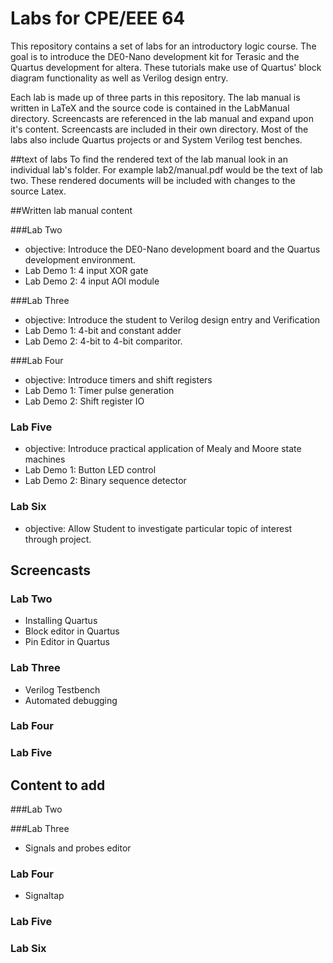 # Labs for CPE/EEE 64
This repository contains a set of labs for an introductory logic course. The goal is to introduce the DE0-Nano development kit for Terasic and the Quartus development for altera. These tutorials make use of Quartus' block diagram functionality as well as Verilog design entry. 

Each lab is made up of three parts in this repository. The lab manual is written in LaTeX and the source code is contained in the LabManual directory. Screencasts are referenced in the lab manual and expand upon it's content. Screencasts are included in their own directory. Most of the labs also include Quartus projects or and System Verilog  test benches. 

##text of labs
To find the rendered text of the lab manual look in an individual lab's folder. For example lab2/manual.pdf would be the text of lab two. These rendered documents will be included with changes to the source Latex.

##Written lab manual content

###Lab Two
- objective:  Introduce the DE0-Nano development board and the Quartus development environment.
- Lab Demo 1: 4 input XOR gate
- Lab Demo 2: 4 input AOI module

###Lab Three
- objective: Introduce the student to Verilog design entry and Verification
- Lab Demo 1: 4-bit and constant adder
- Lab Demo 2: 4-bit to 4-bit comparitor. 

###Lab Four
- objective:  Introduce timers and shift registers
- Lab Demo 1: Timer pulse generation
- Lab Demo 2: Shift register IO

### Lab Five
- objective: Introduce practical application of Mealy and Moore state machines
- Lab Demo 1:  Button LED control
- Lab Demo 2: Binary sequence detector

### Lab Six
- objective: Allow Student to investigate particular topic of interest through project.

## Screencasts
### Lab Two
- Installing Quartus
- Block editor in Quartus
- Pin Editor in Quartus

### Lab Three
- Verilog Testbench
- Automated debugging

### Lab Four

### Lab Five

## Content to add
###Lab Two

###Lab Three
- Signals and probes editor

### Lab Four
- Signaltap

### Lab Five

### Lab Six
